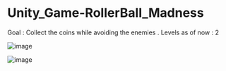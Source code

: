 # Unity_Game-RollerBall_Madness

Goal : Collect the coins while avoiding the enemies .
Levels as of now : 2

![image](https://user-images.githubusercontent.com/36453230/97418338-b8875900-192e-11eb-85bf-9c3aed7db5e8.png)


![image](https://user-images.githubusercontent.com/36453230/97418549-f2585f80-192e-11eb-90d9-5b0f5902c8fa.png)


